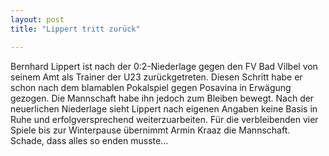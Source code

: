 ```yaml
---
layout: post
title: "Lippert tritt zurück"

---
```


Bernhard Lippert ist nach der 0:2-Niederlage gegen den FV Bad Vilbel von seinem Amt als Trainer der U23 zurückgetreten. Diesen Schritt habe er schon nach dem blamablen Pokalspiel gegen Posavina in Erwägung gezogen. Die Mannschaft habe ihn jedoch zum Bleiben bewegt. Nach der neuerlichen Niederlage sieht Lippert nach eigenen Angaben keine Basis in Ruhe und erfolgversprechend weiterzuarbeiten. Für die verbleibenden vier Spiele bis zur Winterpause übernimmt Armin Kraaz die Mannschaft. Schade, dass alles so enden musste...



